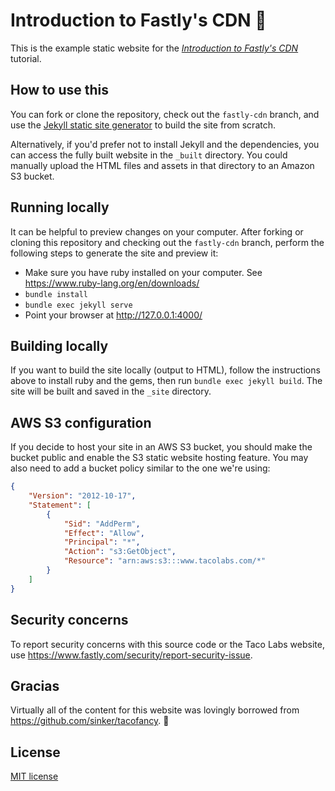 # Introduction to Fastly's CDN :taco:

This is the example static website for the [*Introduction to Fastly's CDN*](https://www.fastly.com/documentation/solutions/tutorials/introduction-to-cdn/) tutorial. 

## How to use this

You can fork or clone the repository, check out the `fastly-cdn` branch, and use the [Jekyll static site generator](https://jekyllrb.com) to build the site from scratch.

Alternatively, if you'd prefer not to install Jekyll and the dependencies, you can access the fully built website in the `_built` directory. You could manually upload the HTML files and assets in that directory to an Amazon S3 bucket.

## Running locally

It can be helpful to preview changes on your computer. After forking or cloning this repository and checking out the `fastly-cdn` branch, perform the following steps to generate the site and preview it:

- Make sure you have ruby installed on your computer. See https://www.ruby-lang.org/en/downloads/
- `bundle install`
- `bundle exec jekyll serve`
- Point your browser at http://127.0.0.1:4000/

## Building locally

If you want to build the site locally (output to HTML), follow the instructions above to install ruby and the gems, then run `bundle exec jekyll build`. The site will be built and saved in the `_site` directory.

## AWS S3 configuration

If you decide to host your site in an AWS S3 bucket, you should make the bucket public and enable the S3 static website hosting feature. You may also need to add a bucket policy similar to the one we're using:

```json
{
    "Version": "2012-10-17",
    "Statement": [
        {
            "Sid": "AddPerm",
            "Effect": "Allow",
            "Principal": "*",
            "Action": "s3:GetObject",
            "Resource": "arn:aws:s3:::www.tacolabs.com/*"
        }
    ]
}
```

## Security concerns

To report security concerns with this source code or the Taco Labs website, use https://www.fastly.com/security/report-security-issue.

## Gracias

Virtually all of the content for this website was lovingly borrowed from https://github.com/sinker/tacofancy. :beers:

## License

[MIT license](/LICENSE)
